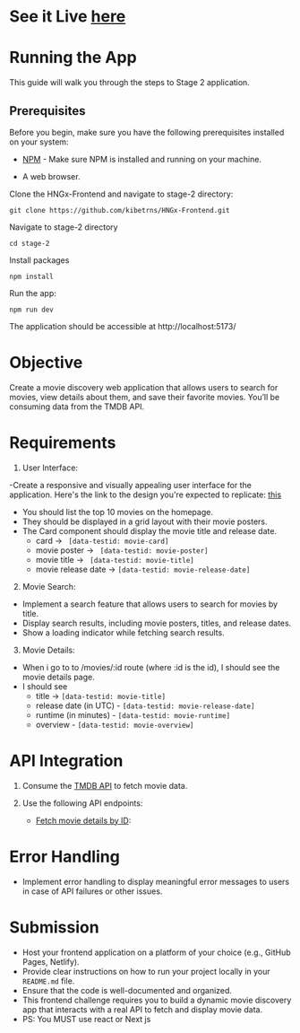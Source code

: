 # See it Live [here](https://kibetrns-hngxfrontend-stage2.netlify.app/)

# Running the App

This guide will walk you through the steps to Stage 2 application.

## Prerequisites

Before you begin, make sure you have the following prerequisites installed on your system:

- [NPM](https://docs.npmjs.com/downloading-and-installing-node-js-and-npm) - Make sure NPM is installed and running on your machine.

- A web browser. 


Clone the HNGx-Frontend and navigate to stage-2 directory:
```
git clone https://github.com/kibetrns/HNGx-Frontend.git
```
Navigate to stage-2 directory
```
cd stage-2
```
Install packages
```
npm install
```
Run the app:
```
npm run dev
```

The application should be accessible at http://localhost:5173/


# Objective

Create a movie discovery web application that allows users to search for movies, view details about them, and save their favorite movies. You’ll be consuming data from the TMDB API.

# Requirements
1. User Interface:

-Create a responsive and visually appealing user interface for the application. Here's the link to the design you're expected to replicate: [this](https://www.figma.com/file/tVfgoNfhYkQaUkh8LGqRab/MovieBox-(Community)?type=design&node-id=1220-324&mode=design&t=6998DWtjQrxz8mOf-0)
- You should list the top 10 movies on the homepage.
- They should be displayed in a grid layout with their movie posters.
- The Card component should display the movie title and release date.
    - card -> ``` [data-testid: movie-card]```
    - movie poster -> ``` [data-testid: movie-poster]```
    - movie title -> ``` [data-testid: movie-title]```
    - movie release date -> ```[data-testid: movie-release-date]```

2. Movie Search:
- Implement a search feature that allows users to search for movies by title.
- Display search results, including movie posters, titles, and release dates.
- Show a loading indicator while fetching search results.

3. Movie Details:
- When i go to to /movies/:id route (where :id is the id), I should see the movie details page.
- I should see
    - title -> ```[data-testid: movie-title] ```
    - release date (in UTC) - ```[data-testid: movie-release-date] ```
    - runtime (in minutes) - ```[data-testid: movie-runtime]```
    - overview - ```[data-testid: movie-overview]```


# API Integration

1. Consume the [TMDB API](https://developer.themoviedb.org/reference/intro/getting-started) to fetch movie data.

2. Use the following API endpoints:
    - [Fetch movie details by ID](https://api.themoviedb.org/3/movie/%7Bmovie_id%7D): 


# Error Handling 

-  Implement error handling to display meaningful error messages to users in case of API failures or other issues.

# Submission

- Host your frontend application on a platform of your choice (e.g., GitHub Pages, Netlify).
- Provide clear instructions on how to run your project locally in your `README.md` file.
- Ensure that the code is well-documented and organized.
- This frontend challenge requires you to build a dynamic movie discovery app that interacts with a real API to fetch and display  movie data.
- PS: You MUST use react or  Next js
